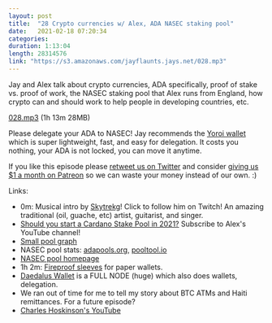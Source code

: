```yaml
---
layout: post
title:  "28 Crypto currencies w/ Alex, ADA NASEC staking pool"
date:   2021-02-18 07:20:34
categories: 
duration: 1:13:04
length: 28314576
link: "https://s3.amazonaws.com/jayflaunts.jays.net/028.mp3"
---
```


Jay and Alex talk about crypto currencies, ADA specifically, proof of stake vs.
proof of work, the NASEC staking pool that Alex runs from England, how crypto
can and should work to help people in developing countries, etc.

<a href="{{site.storage_url}}/028.mp3" target="_blank">028.mp3</a> (1h 13m 28MB) 

Please delegate your ADA to NASEC! Jay recommends the [Yoroi wallet](https://yoroi-wallet.com/)
which is super lightweight, fast, and easy for delegation. It costs you nothing, your ADA
is not locked, you can move it anytime.

If you like this episode please [retweet us on Twitter](https://twitter.com/jayflaunts)
and consider [giving us $1 a month on Patreon](https://www.patreon.com/jayflaunts)
so we can waste your money instead of our own. :)

Links:
* 0m: Musical intro by [Skytrekg](http://twitch.tv/skytrekg)! Click to follow him on Twitch! An amazing
traditional (oil, guache, etc) artist, guitarist, and singer.
* [Should you start a Cardano Stake Pool in 2021?](https://www.youtube.com/watch?v=HzRdluc5iSw) Subscribe to Alex's YouTube channel!
* [Small pool graph](https://twitter.com/nierop_pieter/status/1361357344219758597)
* NASEC pool stats: [adapools.org](https://adapools.org/pool/aa8b94010cd3c7199be1d619079c184a59e6f1ad930926bc2bd38579), [pooltool.io](https://pooltool.io/pool/aa8b94010cd3c7199be1d619079c184a59e6f1ad930926bc2bd38579/epochs)
* [NASEC pool homepage](https://nasec.co.uk/cardano/)
* 1h 2m: [Fireproof sleeves](https://www.youtube.com/watch?v=2MXLeP1pMfo) for paper wallets.
* [Daedalus Wallet](daedaluswallet.io) is a FULL NODE (huge) which also does wallets, delegation.
* We ran out of time for me to tell my story about BTC ATMs and Haiti remittances. For a future episode?
* [Charles Hoskinson's YouTube](https://www.youtube.com/channel/UCiJiqEvUZxT6isIaXK7RXTg)



